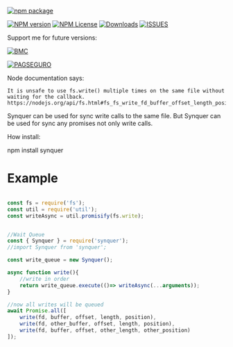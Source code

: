 [![npm package](https://nodei.co/npm/synquer.png?downloads=true&downloadRank=true?maxAge=30)](https://nodei.co/npm/synquer/)

[![NPM version](https://img.shields.io/npm/v/synquer.svg)](https://img.shields.io/npm/v/synquer.svg) [![NPM License](https://img.shields.io/npm/l/synquer.svg)](https://img.shields.io/npm/l/synquer.svg) [![Downloads](https://img.shields.io/npm/dt/synquer.svg?maxAge=43200)](https://img.shields.io/npm/dt/synquer.svg?maxAge=60) [![ISSUES](https://img.shields.io/github/issues/cirospaciari/synquer.svg?maxAge=60)](https://img.shields.io/github/issues/cirospaciari/synquer.svg?maxAge=60)

Support me for future versions:

[![BMC](https://cdn.buymeacoffee.com/buttons/default-orange.png)](https://www.buymeacoffee.com/i2yBGw7)

[![PAGSEGURO](https://stc.pagseguro.uol.com.br/public/img/botoes/doacoes/209x48-doar-assina.gif)](https://pag.ae/7VxyJphKt)


Node documentation says:

    It is unsafe to use fs.write() multiple times on the same file without waiting for the callback.
    https://nodejs.org/api/fs.html#fs_fs_write_fd_buffer_offset_length_position_callback

Synquer can be used for sync write calls to the same file.
But Synquer can be used for sync any promises not only write calls.
        
How install:

npm install synquer

# Example

```javascript

const fs = require('fs');
const util = require('util');
const writeAsync = util.promisify(fs.write);


//Wait Queue
const { Synquer } = require('synquer');
//import Synquer from 'synquer';

const write_queue = new Synquer();

async function write(){
    //write in order
    return write_queue.execute(()=> writeAsync(...arguments)); 
}

//now all writes will be queued
await Promise.all([
    write(fd, buffer, offset, length, position),
    write(fd, other_buffer, offset, length, position),
    write(fd, buffer, offset, other_length, other_position)
]);

```
